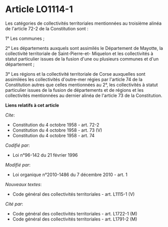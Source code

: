 # Article LO1114-1

Les catégories de collectivités territoriales mentionnées au troisième alinéa de l'article 72-2 de la Constitution sont : 

1° Les communes ; 

2° Les départements auxquels sont assimilés le Département de Mayotte, la collectivité territoriale de Saint-Pierre-et-
Miquelon et les collectivités à statut particulier issues de la fusion d'une ou plusieurs communes et d'un département ; 

3° Les régions et la collectivité territoriale de Corse auxquelles sont assimilées les collectivités d'outre-mer régies par
l'article 74 de la Constitution autres que celles mentionnées au 2°, les collectivités à statut particulier issues de la
fusion de départements et de régions et les collectivités mentionnées au dernier alinéa de l'article 73 de la Constitution.

**Liens relatifs à cet article**

_Cite_:

  - Constitution du 4 octobre 1958 - art. 72-2
  - Constitution du 4 octobre 1958 - art. 73 (V)
  - Constitution du 4 octobre 1958 - art. 74

_Codifié par_:

  - Loi n°96-142 du 21 février 1996

_Modifié par_:

  - Loi organique n°2010-1486 du 7 décembre 2010 - art. 1

_Nouveaux textes_:

  - Code général des collectivités territoriales - art. L1115-1 (V)

_Cité par_:

  - Code général des collectivités territoriales - art. L1722-1 (M)
  - Code général des collectivités territoriales - art. L1791-2 (M)
